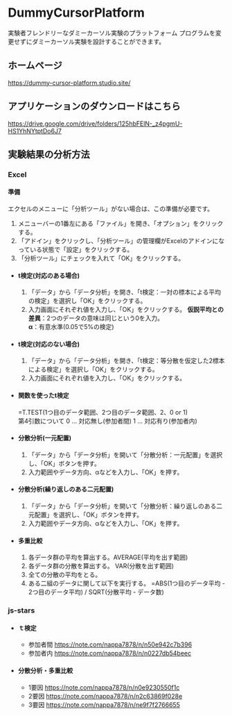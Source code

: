 # DummyCursorPlatform
実験者フレンドリーなダミーカーソル実験のプラットフォーム
プログラムを変更せずにダミーカーソル実験を設計することができます。

## ホームページ
https://dummy-cursor-platform.studio.site/

## アプリケーションのダウンロードはこちら
https://drive.google.com/drive/folders/125hbFElN-_z4pgmU-HS1YhNYtptDo6J7

## 実験結果の分析方法
### Excel
#### 準備
エクセルのメニューに「分析ツール」がない場合は、この準備が必要です。  
1. メニューバーの1番左にある「ファイル」を開き、「オプション」をクリックする。
2. 「アドイン」をクリックし、「分析ツール」の管理欄がExcelのアドインになっている状態で「設定」をクリックする。
3. 「分析ツール」にチェックを入れて「OK」をクリックする。

- #### t検定(対応のある場合)  
    1. 「データ」から「データ分析」を開き、「t検定：一対の標本による平均の検定」を選択し「OK」をクリックする。
    2. 入力画面にそれぞれ値を入力し、「OK」をクリックする。
    **仮説平均との差異**：2つのデータの意味は同じという0を入力。  
    **α**：有意水準(0.05で5%の検定)  
    
- #### t検定(対応のない場合)  
    1. 「データ」から「データ分析」を開き、「t検定：等分散を仮定した2標本による検定」を選択し「OK」をクリックする。
    2. 入力画面にそれぞれ値を入力し、「OK」をクリックする。  

- #### 関数を使ったt検定  
    =T.TEST(1つ目のデータ範囲、2つ目のデータ範囲、2、0 or 1)  
    第4引数について
    0 … 対応無し(参加者間)
    1 … 対応有り(参加者内) 
    
- #### 分散分析(一元配置)  
    1. 「データ」から「データ分析」を開いて「分散分析：一元配置」を選択し、「OK」ボタンを押す。
    2. 入力範囲やデータ方向、αなどを入力し、「OK」を押す。  
- #### 分散分析(繰り返しのある二元配置)
    1. 「データ」から「データ分析」を開いて「分散分析：繰り返しのある二元配置」を選択し、「OK」ボタンを押す。
    2. 入力範囲やデータ方向、αなどを入力し、「OK」を押す。  

- #### 多重比較
    1. 各データ群の平均を算出する。AVERAGE(平均を出す範囲)
    2. 各データ群の分散を算出する。 VAR(分散を出す範囲)
    3. 全ての分散の平均をとる。 
    4. ある二組のデータに関して以下を実行する。
    =ABS(1つ目のデータ平均 - 2つ目のデータ平均) / SQRT(分散平均 - データ数)
    
### js-stars  
- #### ｔ検定
    - 参加者間 https://note.com/nappa7878/n/n50e942c7b396  
    - 参加者内 https://note.com/nappa7878/n/n0227db54beec

- #### 分散分析・多重比較
    - 1要因 https://note.com/nappa7878/n/n0e9230550f1c
    - 2要因 https://note.com/nappa7878/n/n2c63869f028e
    - 3要因 https://note.com/nappa7878/n/ne9f7f2766655
